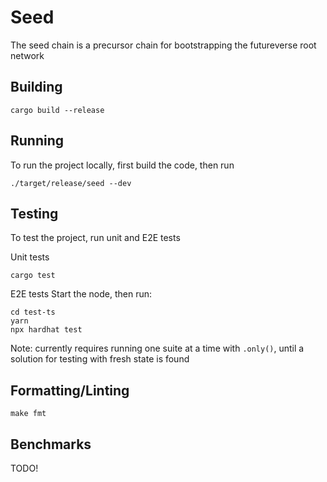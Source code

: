 # Seed

The seed chain is a precursor chain for bootstrapping the futureverse root network

## Building
```
cargo build --release
```

## Running
To run the project locally, first build the code, then run
```shell
./target/release/seed --dev
```

## Testing
To test the project, run unit and E2E tests

Unit tests
```shell 
cargo test
```
E2E tests
Start the node, then run:

```shell
cd test-ts
yarn
npx hardhat test
```
Note: currently requires running one suite at a time with `.only()`, until a solution for testing with fresh state is found


## Formatting/Linting
```
make fmt
```
## Benchmarks
TODO!
